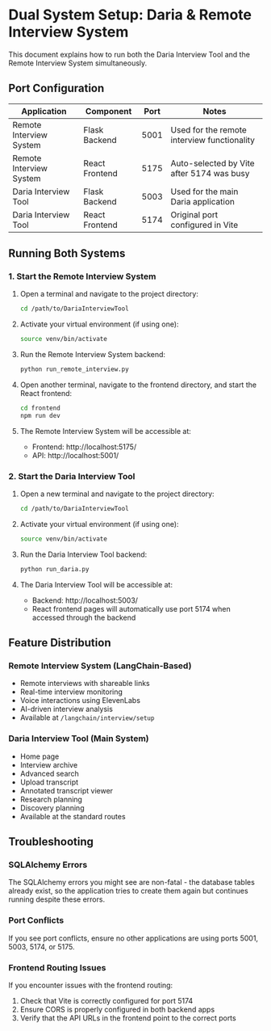 # Dual System Setup: Daria & Remote Interview System

This document explains how to run both the Daria Interview Tool and the Remote Interview System simultaneously.

## Port Configuration

| Application | Component | Port | Notes |
|-------------|-----------|------|-------|
| Remote Interview System | Flask Backend | 5001 | Used for the remote interview functionality |
| Remote Interview System | React Frontend | 5175 | Auto-selected by Vite after 5174 was busy |
| Daria Interview Tool | Flask Backend | 5003 | Used for the main Daria application |
| Daria Interview Tool | React Frontend | 5174 | Original port configured in Vite |

## Running Both Systems

### 1. Start the Remote Interview System

1. Open a terminal and navigate to the project directory:
   ```bash
   cd /path/to/DariaInterviewTool
   ```

2. Activate your virtual environment (if using one):
   ```bash
   source venv/bin/activate
   ```

3. Run the Remote Interview System backend:
   ```bash
   python run_remote_interview.py
   ```

4. Open another terminal, navigate to the frontend directory, and start the React frontend:
   ```bash
   cd frontend
   npm run dev
   ```

5. The Remote Interview System will be accessible at:
   - Frontend: http://localhost:5175/
   - API: http://localhost:5001/

### 2. Start the Daria Interview Tool

1. Open a new terminal and navigate to the project directory:
   ```bash
   cd /path/to/DariaInterviewTool
   ```

2. Activate your virtual environment (if using one):
   ```bash
   source venv/bin/activate
   ```

3. Run the Daria Interview Tool backend:
   ```bash
   python run_daria.py
   ```

4. The Daria Interview Tool will be accessible at:
   - Backend: http://localhost:5003/
   - React frontend pages will automatically use port 5174 when accessed through the backend

## Feature Distribution

### Remote Interview System (LangChain-Based)
- Remote interviews with shareable links
- Real-time interview monitoring
- Voice interactions using ElevenLabs
- AI-driven interview analysis
- Available at `/langchain/interview/setup`

### Daria Interview Tool (Main System)
- Home page
- Interview archive
- Advanced search
- Upload transcript
- Annotated transcript viewer
- Research planning
- Discovery planning
- Available at the standard routes

## Troubleshooting

### SQLAlchemy Errors
The SQLAlchemy errors you might see are non-fatal - the database tables already exist, so the application tries to create them again but continues running despite these errors.

### Port Conflicts
If you see port conflicts, ensure no other applications are using ports 5001, 5003, 5174, or 5175.

### Frontend Routing Issues
If you encounter issues with the frontend routing:
1. Check that Vite is correctly configured for port 5174
2. Ensure CORS is properly configured in both backend apps
3. Verify that the API URLs in the frontend point to the correct ports 